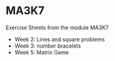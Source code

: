# MA3K7
Exercise Sheets from the module MA3K7

- Week 2: Lines and square problems
- Week 3: number bracelets
- Week 5: Matrix Game
